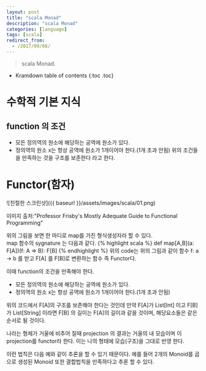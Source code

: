 ```yaml
---
layout: post
title: "scala Monad"
description: "scala Monad"
categories: [language]
tags: [scala]
redirect_from:
  - /2017/09/08/
---
```


> scala Monad.
>


* Kramdown table of contents
{:toc .toc}

# 수학적 기본 지식
## function 의 조건 
- 모든 정의역의 원소에 해당하는 공역에 원소가 있다.
- 정의역의 원소 x는 항상 공역에 원소가 1개이어야 한다.(1개 초과 안됨)
위의 조건들을 만족하는 것을 구조를 보존한다 라고 한다.

# Functor(함자)

![친절한 스크린샷]({{ baseurl }}/assets/images/scala/01.png)

이미지 출처:"Professor Frisby's Mostly Adequate Guide to Functional Programming"

위의 그림을 보면 한 마디로 map를 가진 형식생성자라 할 수 있다.  
map 함수의 sygnature 는 다음과 같다.
{% highlight scala %}
def map[A,B](a: F[A])(f: A => B): F[B] 
{% endhighlight %}
위의 code는 위의 그림과 같이 함수 f: a -> b 를 받고 F[A] 를 F[B]로 변환하는 함수 즉 Functor다.  

이때 function의 조건을 만족해야 한다.  
- 모든 정의역의 원소에 해당하는 공역에 원소가 있다.
- 정의역의 원소 x는 항상 공역에 원소가 1개이어야 한다.(1개 초과 안됨)

위의 코드에서 F[A]의 구조를 보존해야 한다는 것인데 만약 F[A]가 List[Int] 이고 F[B]가 List[String] 이라면 F[B] 의 길이는 F[A]의 길이과 같을 것이며, 해당요소들은 같은 순서로 될 것이다.  

나라는 형체가 거울에 비추어 질때 projection 의 결과는 거울의 내 모습이며 이 projection를 functor라 한다. 이는 나의 형태에 모습(구조)을 그대로 반영 한다.  

이런 법칙은 다음 예와 같이 추론을 할 수 있기 때문이다. 예를 들어 2개의 Monoid를 곱으로 생성된 Monoid 또한 결합법칙을 만족하다고 추론 할 수 있다.  


[^1]: This is a footnote.

[kramdown]: https://kramdown.gettalong.org/
[Simple Texture]: https://github.com/yizeng/jekyll-theme-simple-texture